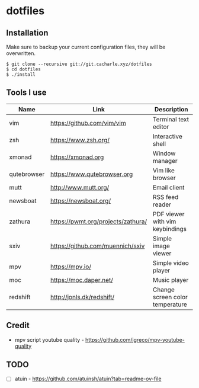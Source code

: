 # dotfiles

## Installation

Make sure to backup your current configuration files, they will be overwritten.

```
$ git clone --recursive git://git.cacharle.xyz/dotfiles
$ cd dotfiles
$ ./install
```

## Tools I use

| Name        | Link                               | Description                     |
|-------------|------------------------------------|---------------------------------|
| vim         | https://github.com/vim/vim         | Terminal text editor            |
| zsh         | https://www.zsh.org/               | Interactive shell               |
| xmonad      | https://xmonad.org                 | Window manager                  |
| qutebrowser | https://www.qutebrowser.org        | Vim like browser                |
| mutt        | http://www.mutt.org/               | Email client                    |
| newsboat    | https://newsboat.org/              | RSS feed reader                 |
| zathura     | https://pwmt.org/projects/zathura/ | PDF viewer with vim keybindings |
| sxiv        | https://github.com/muennich/sxiv   | Simple image viewer             |
| mpv         | https://mpv.io/                    | Simple video player             |
| moc         | https://moc.daper.net/             | Music player                    |
| redshift    | http://jonls.dk/redshift/          | Change screen color temperature |

## Credit

* mpv script youtube quality - <https://github.com/jgreco/mpv-youtube-quality>

## TODO

- [ ] atuin - <https://github.com/atuinsh/atuin?tab=readme-ov-file>
